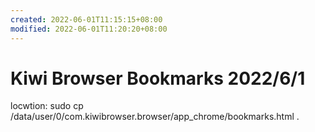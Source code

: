 ```yaml
---
created: 2022-06-01T11:15:15+08:00
modified: 2022-06-01T11:20:20+08:00
---
```


# Kiwi Browser Bookmarks 2022/6/1

locwtion:
sudo cp /data/user/0/com.kiwibrowser.browser/app_chrome/bookmarks.html .
